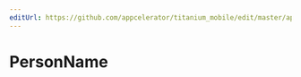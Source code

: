 ```yaml
---
editUrl: https://github.com/appcelerator/titanium_mobile/edit/master/apidoc/Applesignin.yml
---
```

# PersonName

<TypeHeader/>

<ApiDocs/>
